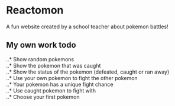 # Reactomon  

A fun website created by a school teacher about pokemon battles!  

## My own work todo  
..* Show random pokemons    
..* Show the pokemon that was caught  
..* Show the status of the pokemon (defeated, caught or ran away)  
..* Use your own pokemon to fight the other pokemon  
..* Your pokemon has a unique fight chance  
..* Use caught pokemon to fight with  
..* Choose your first pokemon  